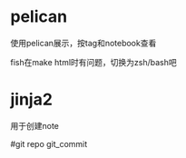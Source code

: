 # pelican
使用pelican展示，按tag和notebook查看

fish在make html时有问题，切换为zsh/bash吧

# jinja2
用于创建note

#git repo
git_commit

     



